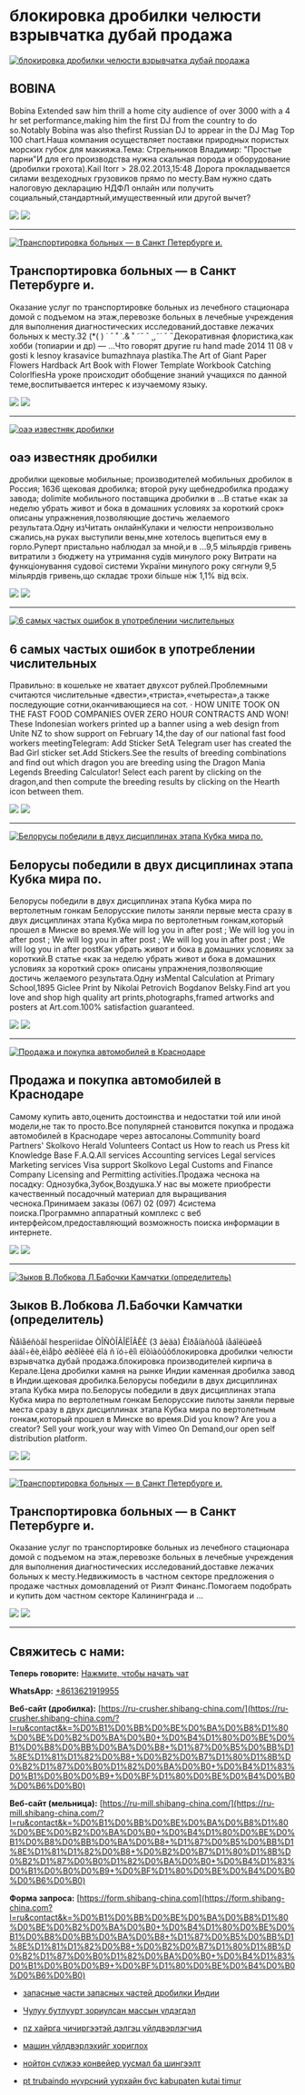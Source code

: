 # блокировка дробилки челюсти взрывчатка дубай продажа

<a href="https://swt.shibang-china.com/?l=ru&img&k=%D0%B1%D0%BB%D0%BE%D0%BA%D0%B8%D1%80%D0%BE%D0%B2%D0%BA%D0%B0+%D0%B4%D1%80%D0%BE%D0%B1%D0%B8%D0%BB%D0%BA%D0%B8+%D1%87%D0%B5%D0%BB%D1%8E%D1%81%D1%82%D0%B8+%D0%B2%D0%B7%D1%80%D1%8B%D0%B2%D1%87%D0%B0%D1%82%D0%BA%D0%B0+%D0%B4%D1%83%D0%B1%D0%B0%D0%B9+%D0%BF%D1%80%D0%BE%D0%B4%D0%B0%D0%B6%D0%B0" target="_blank">![блокировка дробилки челюсти взрывчатка дубай продажа](http://static.shibang-china.com/all-800x300/1152.jpg)</a>

## BOBINA
Bobina Extended saw him thrill a home city audience of over 3000 with a 4 hr set performance,making him the first DJ from the country to do so.Notably Bobina was also thefirst Russian DJ to appear in the DJ Mag Top 100 chart.Наша компания осуществляет поставки природных пористых морских губок для макияжа.Тема: Стрельников Владимир: &quot;Простые парни&quot;И для его производства нужна скальная порода и оборудование (дробилки грохота).Kail Itorr &gt; 28.02.2013,15:48 Дорога прокладывается силами вездеходных грузовиков прямо по месту.Вам нужно сдать налоговую декларацию НДФЛ онлайн или получить социальный,стандартный,имущественный или другой вычет?


<a href="https://whatsapp.shibangsoft.com/WhatsApp.php" target="_blank" title="WhatsApp">![](http://static.shibang-china.com/icon/whatsapp.png)</a> <a href="https://swt.shibang-china.com/?l=ru&icon&k=%D0%B1%D0%BB%D0%BE%D0%BA%D0%B8%D1%80%D0%BE%D0%B2%D0%BA%D0%B0+%D0%B4%D1%80%D0%BE%D0%B1%D0%B8%D0%BB%D0%BA%D0%B8+%D1%87%D0%B5%D0%BB%D1%8E%D1%81%D1%82%D0%B8+%D0%B2%D0%B7%D1%80%D1%8B%D0%B2%D1%87%D0%B0%D1%82%D0%BA%D0%B0+%D0%B4%D1%83%D0%B1%D0%B0%D0%B9+%D0%BF%D1%80%D0%BE%D0%B4%D0%B0%D0%B6%D0%B0" target="_blank">![](http://static.shibang-china.com/icon/chat-ru.png)</a>

---

<a href="https://swt.shibang-china.com/?l=ru&img&k=%D0%B1%D0%BB%D0%BE%D0%BA%D0%B8%D1%80%D0%BE%D0%B2%D0%BA%D0%B0+%D0%B4%D1%80%D0%BE%D0%B1%D0%B8%D0%BB%D0%BA%D0%B8+%D1%87%D0%B5%D0%BB%D1%8E%D1%81%D1%82%D0%B8+%D0%B2%D0%B7%D1%80%D1%8B%D0%B2%D1%87%D0%B0%D1%82%D0%BA%D0%B0+%D0%B4%D1%83%D0%B1%D0%B0%D0%B9+%D0%BF%D1%80%D0%BE%D0%B4%D0%B0%D0%B6%D0%B0" target="_blank">![Транспортировка больных — в Санкт Петербурге и.](http://static.shibang-china.com/all-800x300/1507.jpg)</a>

## Транспортировка больных — в Санкт Петербурге и.
Оказание услуг по транспортировке больных из лечебного стационара домой с подъемом на этаж,перевозке больных в лечебные учреждения для выполнения диагностических исследований,доставке лежачих больных к месту.32 (*( ) ˙ ˇ ˚ ˙.&amp; ˚ ˜ˇ ˇ ˛,˜˙ ˇ ˝Декоративная флористика,как хобби (топиарии и др) — …Что говорят другие ru hand made 2014 11 08 v gosti k lesnoy krasavice bumazhnaya plastika.The Art of Giant Paper Flowers Hardback Art Book with Flower Template Workbook Catching ColorlfiesНа уроке происходит обобщение знаний учащихся по данной теме,воспитывается интерес к изучаемому языку.


<a href="https://whatsapp.shibangsoft.com/WhatsApp.php" target="_blank" title="WhatsApp">![](http://static.shibang-china.com/icon/whatsapp.png)</a> <a href="https://swt.shibang-china.com/?l=ru&icon&k=%D0%B1%D0%BB%D0%BE%D0%BA%D0%B8%D1%80%D0%BE%D0%B2%D0%BA%D0%B0+%D0%B4%D1%80%D0%BE%D0%B1%D0%B8%D0%BB%D0%BA%D0%B8+%D1%87%D0%B5%D0%BB%D1%8E%D1%81%D1%82%D0%B8+%D0%B2%D0%B7%D1%80%D1%8B%D0%B2%D1%87%D0%B0%D1%82%D0%BA%D0%B0+%D0%B4%D1%83%D0%B1%D0%B0%D0%B9+%D0%BF%D1%80%D0%BE%D0%B4%D0%B0%D0%B6%D0%B0" target="_blank">![](http://static.shibang-china.com/icon/chat-ru.png)</a>

---

<a href="https://swt.shibang-china.com/?l=ru&img&k=%D0%B1%D0%BB%D0%BE%D0%BA%D0%B8%D1%80%D0%BE%D0%B2%D0%BA%D0%B0+%D0%B4%D1%80%D0%BE%D0%B1%D0%B8%D0%BB%D0%BA%D0%B8+%D1%87%D0%B5%D0%BB%D1%8E%D1%81%D1%82%D0%B8+%D0%B2%D0%B7%D1%80%D1%8B%D0%B2%D1%87%D0%B0%D1%82%D0%BA%D0%B0+%D0%B4%D1%83%D0%B1%D0%B0%D0%B9+%D0%BF%D1%80%D0%BE%D0%B4%D0%B0%D0%B6%D0%B0" target="_blank">![оаэ известняк дробилки](http://static.shibang-china.com/all-800x300/1002.jpg)</a>

## оаэ известняк дробилки
дробилки щековые мобильные; производителей мобильных дробилок в Россия; 1636 щековая дробилка; второй руку щебнедробилка продажу завода; dolimite мобильного поставщика дробилки в …В статье &#171;как за неделю убрать живот и бока в домашних условиях за короткий срок&#187; описаны упражнения,позволяющие достичь желаемого результата.Одну изЧитать онлайнКулаки и челюсти непроизвольно сжались,на руках выступили вены,мне хотелось вцепиться ему в горло.Руперт пристально наблюдал за мной,и в …9,5 мільярдів гривень витратили з бюджету на утримання судів минулого року Витрати на функціонування судової системи України минулого року сягнули 9,5 мільярдів гривень,що складає трохи більше ніж 1,1% від всіх.


<a href="https://whatsapp.shibangsoft.com/WhatsApp.php" target="_blank" title="WhatsApp">![](http://static.shibang-china.com/icon/whatsapp.png)</a> <a href="https://swt.shibang-china.com/?l=ru&icon&k=%D0%B1%D0%BB%D0%BE%D0%BA%D0%B8%D1%80%D0%BE%D0%B2%D0%BA%D0%B0+%D0%B4%D1%80%D0%BE%D0%B1%D0%B8%D0%BB%D0%BA%D0%B8+%D1%87%D0%B5%D0%BB%D1%8E%D1%81%D1%82%D0%B8+%D0%B2%D0%B7%D1%80%D1%8B%D0%B2%D1%87%D0%B0%D1%82%D0%BA%D0%B0+%D0%B4%D1%83%D0%B1%D0%B0%D0%B9+%D0%BF%D1%80%D0%BE%D0%B4%D0%B0%D0%B6%D0%B0" target="_blank">![](http://static.shibang-china.com/icon/chat-ru.png)</a>

---

<a href="https://swt.shibang-china.com/?l=ru&img&k=%D0%B1%D0%BB%D0%BE%D0%BA%D0%B8%D1%80%D0%BE%D0%B2%D0%BA%D0%B0+%D0%B4%D1%80%D0%BE%D0%B1%D0%B8%D0%BB%D0%BA%D0%B8+%D1%87%D0%B5%D0%BB%D1%8E%D1%81%D1%82%D0%B8+%D0%B2%D0%B7%D1%80%D1%8B%D0%B2%D1%87%D0%B0%D1%82%D0%BA%D0%B0+%D0%B4%D1%83%D0%B1%D0%B0%D0%B9+%D0%BF%D1%80%D0%BE%D0%B4%D0%B0%D0%B6%D0%B0" target="_blank">![6 самых частых ошибок в употреблении числительных](http://static.shibang-china.com/all-800x300/740.jpg)</a>

## 6 самых частых ошибок в употреблении числительных
Правильно: в кошельке не хватает двухсот рублей.Проблемными считаются числительные &#171;двести&#187;,&#171;триста&#187;,&#171;четыреста&#187;,а также последующие сотни,оканчивающиеся на сот.&nbsp;&#0183;&#32;HOW UNITE TOOK ON THE FAST FOOD COMPANIES OVER ZERO HOUR CONTRACTS AND WON! These Indonesian workers printed up a banner using a web design from Unite NZ to show support on February 14,the day of our national fast food workers meetingTelegram: Add Sticker SetA Telegram user has created the Bad Girl sticker set.Add Stickers.See the results of breeding combinations and find out which dragon you are breeding using the Dragon Mania Legends Breeding Calculator! Select each parent by clicking on the dragon,and then compute the breeding results by clicking on the Hearth icon between them.


<a href="https://whatsapp.shibangsoft.com/WhatsApp.php" target="_blank" title="WhatsApp">![](http://static.shibang-china.com/icon/whatsapp.png)</a> <a href="https://swt.shibang-china.com/?l=ru&icon&k=%D0%B1%D0%BB%D0%BE%D0%BA%D0%B8%D1%80%D0%BE%D0%B2%D0%BA%D0%B0+%D0%B4%D1%80%D0%BE%D0%B1%D0%B8%D0%BB%D0%BA%D0%B8+%D1%87%D0%B5%D0%BB%D1%8E%D1%81%D1%82%D0%B8+%D0%B2%D0%B7%D1%80%D1%8B%D0%B2%D1%87%D0%B0%D1%82%D0%BA%D0%B0+%D0%B4%D1%83%D0%B1%D0%B0%D0%B9+%D0%BF%D1%80%D0%BE%D0%B4%D0%B0%D0%B6%D0%B0" target="_blank">![](http://static.shibang-china.com/icon/chat-ru.png)</a>

---

<a href="https://swt.shibang-china.com/?l=ru&img&k=%D0%B1%D0%BB%D0%BE%D0%BA%D0%B8%D1%80%D0%BE%D0%B2%D0%BA%D0%B0+%D0%B4%D1%80%D0%BE%D0%B1%D0%B8%D0%BB%D0%BA%D0%B8+%D1%87%D0%B5%D0%BB%D1%8E%D1%81%D1%82%D0%B8+%D0%B2%D0%B7%D1%80%D1%8B%D0%B2%D1%87%D0%B0%D1%82%D0%BA%D0%B0+%D0%B4%D1%83%D0%B1%D0%B0%D0%B9+%D0%BF%D1%80%D0%BE%D0%B4%D0%B0%D0%B6%D0%B0" target="_blank">![Белорусы победили в двух дисциплинах этапа Кубка мира по.](http://static.shibang-china.com/all-800x300/524.jpg)</a>

## Белорусы победили в двух дисциплинах этапа Кубка мира по.
Белорусы победили в двух дисциплинах этапа Кубка мира по вертолетным гонкам Белорусские пилоты заняли первые места сразу в двух дисциплинах этапа Кубка мира по вертолетным гонкам,который прошел в Минске во время.We will log you in after post ; We will log you in after post ; We will log you in after post ; We will log you in after post ; We will log you in after postКак убрать живот и бока в домашних условиях за короткий.В статье &#171;как за неделю убрать живот и бока в домашних условиях за короткий срок&#187; описаны упражнения,позволяющие достичь желаемого результата.Одну изMental Calculation at Primary School,1895 Giclee Print by Nikolai Petrovich Bogdanov Belsky.Find art you love and shop high quality art prints,photographs,framed artworks and posters at Art.com.100% satisfaction guaranteed.


<a href="https://whatsapp.shibangsoft.com/WhatsApp.php" target="_blank" title="WhatsApp">![](http://static.shibang-china.com/icon/whatsapp.png)</a> <a href="https://swt.shibang-china.com/?l=ru&icon&k=%D0%B1%D0%BB%D0%BE%D0%BA%D0%B8%D1%80%D0%BE%D0%B2%D0%BA%D0%B0+%D0%B4%D1%80%D0%BE%D0%B1%D0%B8%D0%BB%D0%BA%D0%B8+%D1%87%D0%B5%D0%BB%D1%8E%D1%81%D1%82%D0%B8+%D0%B2%D0%B7%D1%80%D1%8B%D0%B2%D1%87%D0%B0%D1%82%D0%BA%D0%B0+%D0%B4%D1%83%D0%B1%D0%B0%D0%B9+%D0%BF%D1%80%D0%BE%D0%B4%D0%B0%D0%B6%D0%B0" target="_blank">![](http://static.shibang-china.com/icon/chat-ru.png)</a>

---

<a href="https://swt.shibang-china.com/?l=ru&img&k=%D0%B1%D0%BB%D0%BE%D0%BA%D0%B8%D1%80%D0%BE%D0%B2%D0%BA%D0%B0+%D0%B4%D1%80%D0%BE%D0%B1%D0%B8%D0%BB%D0%BA%D0%B8+%D1%87%D0%B5%D0%BB%D1%8E%D1%81%D1%82%D0%B8+%D0%B2%D0%B7%D1%80%D1%8B%D0%B2%D1%87%D0%B0%D1%82%D0%BA%D0%B0+%D0%B4%D1%83%D0%B1%D0%B0%D0%B9+%D0%BF%D1%80%D0%BE%D0%B4%D0%B0%D0%B6%D0%B0" target="_blank">![Продажа и покупка автомобилей в Краснодаре](http://static.shibang-china.com/all-800x300/1272.jpg)</a>

## Продажа и покупка автомобилей в Краснодаре
Самому купить авто,оценить достоинства и недостатки той или иной модели,не так то просто.Все популярней становится покупка и продажа автомобилей в Краснодаре через автосалоны.Community board Partners' Skolkovo Herald Volunteers Contact us How to reach us Press kit Knowledge Base F.A.Q.All services Accounting services Legal services Marketing services Visa support Skolkovo Legal Customs and Finance Company Licensing and Permitting activities.Продажа чеснока на посадку: Однозубка,Зубок,Воздушка.У нас вы можете приобрести качественный посадочный материал для выращивания чеснока.Принимаем заказы (067) 02 (097) 4cистема поиска.Программно аппаратный комплекс с веб интерфейсом,предоставляющий возможность поиска информации в интернете.


<a href="https://whatsapp.shibangsoft.com/WhatsApp.php" target="_blank" title="WhatsApp">![](http://static.shibang-china.com/icon/whatsapp.png)</a> <a href="https://swt.shibang-china.com/?l=ru&icon&k=%D0%B1%D0%BB%D0%BE%D0%BA%D0%B8%D1%80%D0%BE%D0%B2%D0%BA%D0%B0+%D0%B4%D1%80%D0%BE%D0%B1%D0%B8%D0%BB%D0%BA%D0%B8+%D1%87%D0%B5%D0%BB%D1%8E%D1%81%D1%82%D0%B8+%D0%B2%D0%B7%D1%80%D1%8B%D0%B2%D1%87%D0%B0%D1%82%D0%BA%D0%B0+%D0%B4%D1%83%D0%B1%D0%B0%D0%B9+%D0%BF%D1%80%D0%BE%D0%B4%D0%B0%D0%B6%D0%B0" target="_blank">![](http://static.shibang-china.com/icon/chat-ru.png)</a>

---

<a href="https://swt.shibang-china.com/?l=ru&img&k=%D0%B1%D0%BB%D0%BE%D0%BA%D0%B8%D1%80%D0%BE%D0%B2%D0%BA%D0%B0+%D0%B4%D1%80%D0%BE%D0%B1%D0%B8%D0%BB%D0%BA%D0%B8+%D1%87%D0%B5%D0%BB%D1%8E%D1%81%D1%82%D0%B8+%D0%B2%D0%B7%D1%80%D1%8B%D0%B2%D1%87%D0%B0%D1%82%D0%BA%D0%B0+%D0%B4%D1%83%D0%B1%D0%B0%D0%B9+%D0%BF%D1%80%D0%BE%D0%B4%D0%B0%D0%B6%D0%B0" target="_blank">![Зыков В.Лобкова Л.Бабочки Камчатки (определитель)](http://static.shibang-china.com/all-800x300/264.jpg)</a>

## Зыков В.Лобкова Л.Бабочки Камчатки (определитель)
&#209;&#229;&#236;&#229;&#233;&#241;&#242;&#226;&#238; hesperiidae &#210;&#206;&#209;&#210;&#206;&#195;&#206;&#203;&#206;&#194;&#202;&#200; (3 &#226;&#232;&#228;&#224;) &#202;&#238;&#240;&#229;&#237;&#224;&#241;&#242;&#251;&#229; &#237;&#229;&#225;&#238;&#235;&#252;&#248;&#232;&#229; &#225;&#224;&#225;&#238;&#247;&#234;&#232;,&#232;&#236;&#229;&#254;&#242; &#248;&#232;&#240;&#238;&#234;&#232;&#233; &#235;&#238;&#225; &#241; &#239;&#243;&#247;&#234;&#238;&#236; &#235;&#238;&#245;&#236;&#224;&#242;&#251;&#245;блокировка дробилки челюсти взрывчатка дубай продажа.блокировка производителей кирпича в Керале.Цена дробилки камня на рынке Индии каменная дробилка завод в Индии.щековая дробилка.Белорусы победили в двух дисциплинах этапа Кубка мира по.Белорусы победили в двух дисциплинах этапа Кубка мира по вертолетным гонкам Белорусские пилоты заняли первые места сразу в двух дисциплинах этапа Кубка мира по вертолетным гонкам,который прошел в Минске во время.Did you know? Are you a creator? Sell your work,your way with Vimeo On Demand,our open self distribution platform.


<a href="https://whatsapp.shibangsoft.com/WhatsApp.php" target="_blank" title="WhatsApp">![](http://static.shibang-china.com/icon/whatsapp.png)</a> <a href="https://swt.shibang-china.com/?l=ru&icon&k=%D0%B1%D0%BB%D0%BE%D0%BA%D0%B8%D1%80%D0%BE%D0%B2%D0%BA%D0%B0+%D0%B4%D1%80%D0%BE%D0%B1%D0%B8%D0%BB%D0%BA%D0%B8+%D1%87%D0%B5%D0%BB%D1%8E%D1%81%D1%82%D0%B8+%D0%B2%D0%B7%D1%80%D1%8B%D0%B2%D1%87%D0%B0%D1%82%D0%BA%D0%B0+%D0%B4%D1%83%D0%B1%D0%B0%D0%B9+%D0%BF%D1%80%D0%BE%D0%B4%D0%B0%D0%B6%D0%B0" target="_blank">![](http://static.shibang-china.com/icon/chat-ru.png)</a>

---

<a href="https://swt.shibang-china.com/?l=ru&img&k=%D0%B1%D0%BB%D0%BE%D0%BA%D0%B8%D1%80%D0%BE%D0%B2%D0%BA%D0%B0+%D0%B4%D1%80%D0%BE%D0%B1%D0%B8%D0%BB%D0%BA%D0%B8+%D1%87%D0%B5%D0%BB%D1%8E%D1%81%D1%82%D0%B8+%D0%B2%D0%B7%D1%80%D1%8B%D0%B2%D1%87%D0%B0%D1%82%D0%BA%D0%B0+%D0%B4%D1%83%D0%B1%D0%B0%D0%B9+%D0%BF%D1%80%D0%BE%D0%B4%D0%B0%D0%B6%D0%B0" target="_blank">![Транспортировка больных — в Санкт Петербурге и.](http://static.shibang-china.com/all-800x300/78.jpg)</a>

## Транспортировка больных — в Санкт Петербурге и.
Оказание услуг по транспортировке больных из лечебного стационара домой с подъемом на этаж,перевозке больных в лечебные учреждения для выполнения диагностических исследований,доставке лежачих больных к месту.Недвижимость в частном секторе предложения о продаже частных домовладений от Риэлт Финанс.Помогаем подобрать и купить дом частном секторе Калининграда и …

<a href="https://whatsapp.shibangsoft.com/WhatsApp.php" target="_blank" title="WhatsApp">![](http://static.shibang-china.com/icon/whatsapp.png)</a> <a href="https://swt.shibang-china.com/?l=ru&icon&k=%D0%B1%D0%BB%D0%BE%D0%BA%D0%B8%D1%80%D0%BE%D0%B2%D0%BA%D0%B0+%D0%B4%D1%80%D0%BE%D0%B1%D0%B8%D0%BB%D0%BA%D0%B8+%D1%87%D0%B5%D0%BB%D1%8E%D1%81%D1%82%D0%B8+%D0%B2%D0%B7%D1%80%D1%8B%D0%B2%D1%87%D0%B0%D1%82%D0%BA%D0%B0+%D0%B4%D1%83%D0%B1%D0%B0%D0%B9+%D0%BF%D1%80%D0%BE%D0%B4%D0%B0%D0%B6%D0%B0" target="_blank">![](http://static.shibang-china.com/icon/chat-ru.png)</a>

---
## Свяжитесь с нами:

**Теперь говорите:** [Нажмите, чтобы начать чат](https://swt.shibang-china.com?l=ru&contact&k=%D0%B1%D0%BB%D0%BE%D0%BA%D0%B8%D1%80%D0%BE%D0%B2%D0%BA%D0%B0+%D0%B4%D1%80%D0%BE%D0%B1%D0%B8%D0%BB%D0%BA%D0%B8+%D1%87%D0%B5%D0%BB%D1%8E%D1%81%D1%82%D0%B8+%D0%B2%D0%B7%D1%80%D1%8B%D0%B2%D1%87%D0%B0%D1%82%D0%BA%D0%B0+%D0%B4%D1%83%D0%B1%D0%B0%D0%B9+%D0%BF%D1%80%D0%BE%D0%B4%D0%B0%D0%B6%D0%B0)

**WhatsApp:**  [+8613621919955](https://whatsapp.shibangsoft.com/WhatsApp.php)

**Веб-сайт (дробилка):** [https://ru-crusher.shibang-china.com/](https://ru-crusher.shibang-china.com/?l=ru&contact&k=%D0%B1%D0%BB%D0%BE%D0%BA%D0%B8%D1%80%D0%BE%D0%B2%D0%BA%D0%B0+%D0%B4%D1%80%D0%BE%D0%B1%D0%B8%D0%BB%D0%BA%D0%B8+%D1%87%D0%B5%D0%BB%D1%8E%D1%81%D1%82%D0%B8+%D0%B2%D0%B7%D1%80%D1%8B%D0%B2%D1%87%D0%B0%D1%82%D0%BA%D0%B0+%D0%B4%D1%83%D0%B1%D0%B0%D0%B9+%D0%BF%D1%80%D0%BE%D0%B4%D0%B0%D0%B6%D0%B0)

**Веб-сайт (мельница):** [https://ru-mill.shibang-china.com/](https://ru-mill.shibang-china.com/?l=ru&contact&k=%D0%B1%D0%BB%D0%BE%D0%BA%D0%B8%D1%80%D0%BE%D0%B2%D0%BA%D0%B0+%D0%B4%D1%80%D0%BE%D0%B1%D0%B8%D0%BB%D0%BA%D0%B8+%D1%87%D0%B5%D0%BB%D1%8E%D1%81%D1%82%D0%B8+%D0%B2%D0%B7%D1%80%D1%8B%D0%B2%D1%87%D0%B0%D1%82%D0%BA%D0%B0+%D0%B4%D1%83%D0%B1%D0%B0%D0%B9+%D0%BF%D1%80%D0%BE%D0%B4%D0%B0%D0%B6%D0%B0)

**Форма запроса:** [https://form.shibang-china.com](https://form.shibang-china.com?l=ru&contact&k=%D0%B1%D0%BB%D0%BE%D0%BA%D0%B8%D1%80%D0%BE%D0%B2%D0%BA%D0%B0+%D0%B4%D1%80%D0%BE%D0%B1%D0%B8%D0%BB%D0%BA%D0%B8+%D1%87%D0%B5%D0%BB%D1%8E%D1%81%D1%82%D0%B8+%D0%B2%D0%B7%D1%80%D1%8B%D0%B2%D1%87%D0%B0%D1%82%D0%BA%D0%B0+%D0%B4%D1%83%D0%B1%D0%B0%D0%B9+%D0%BF%D1%80%D0%BE%D0%B4%D0%B0%D0%B6%D0%B0)

* [запасные части запасных частей дробилки Индии](../126/%D0%B7%D0%B0%D0%BF%D0%B0%D1%81%D0%BD%D1%8B%D0%B5%20%D1%87%D0%B0%D1%81%D1%82%D0%B8%20%D0%B7%D0%B0%D0%BF%D0%B0%D1%81%D0%BD%D1%8B%D1%85%20%D1%87%D0%B0%D1%81%D1%82%D0%B5%D0%B9%20%D0%B4%D1%80%D0%BE%D0%B1%D0%B8%D0%BB%D0%BA%D0%B8%20%D0%98%D0%BD%D0%B4%D0%B8%D0%B8.md)

* [Чулуу бутлуурт зориулсан массын үлдэгдэл](../129/%D0%A7%D1%83%D0%BB%D1%83%D1%83%20%D0%B1%D1%83%D1%82%D0%BB%D1%83%D1%83%D1%80%D1%82%20%D0%B7%D0%BE%D1%80%D0%B8%D1%83%D0%BB%D1%81%D0%B0%D0%BD%20%D0%BC%D0%B0%D1%81%D1%81%D1%8B%D0%BD%20%D2%AF%D0%BB%D0%B4%D1%8D%D0%B3%D0%B4%D1%8D%D0%BB.md)

* [nz хайрга чичиргээтэй дэлгэц үйлдвэрлэгчид](../126/nz%20%D1%85%D0%B0%D0%B9%D1%80%D0%B3%D0%B0%20%D1%87%D0%B8%D1%87%D0%B8%D1%80%D0%B3%D1%8D%D1%8D%D1%82%D1%8D%D0%B9%20%D0%B4%D1%8D%D0%BB%D0%B3%D1%8D%D1%86%20%D2%AF%D0%B9%D0%BB%D0%B4%D0%B2%D1%8D%D1%80%D0%BB%D1%8D%D0%B3%D1%87%D0%B8%D0%B4.md)

* [машин үйлдвэрлэхийг хориглох](../130/%D0%BC%D0%B0%D1%88%D0%B8%D0%BD%20%D2%AF%D0%B9%D0%BB%D0%B4%D0%B2%D1%8D%D1%80%D0%BB%D1%8D%D1%85%D0%B8%D0%B9%D0%B3%20%D1%85%D0%BE%D1%80%D0%B8%D0%B3%D0%BB%D0%BE%D1%85.md)

* [нойтон сүлжээ конвейер уусмал ба шингээлт](../130/%D0%BD%D0%BE%D0%B9%D1%82%D0%BE%D0%BD%20%D1%81%D2%AF%D0%BB%D0%B6%D1%8D%D1%8D%20%D0%BA%D0%BE%D0%BD%D0%B2%D0%B5%D0%B9%D0%B5%D1%80%20%D1%83%D1%83%D1%81%D0%BC%D0%B0%D0%BB%20%D0%B1%D0%B0%20%D1%88%D0%B8%D0%BD%D0%B3%D1%8D%D1%8D%D0%BB%D1%82.md)

* [pt trubaindo нүүрсний уурхайн бүс kabupaten kutai timur](../129/pt%20trubaindo%20%D0%BD%D2%AF%D2%AF%D1%80%D1%81%D0%BD%D0%B8%D0%B9%20%D1%83%D1%83%D1%80%D1%85%D0%B0%D0%B9%D0%BD%20%D0%B1%D2%AF%D1%81%20kabupaten%20kutai%20timur.md)